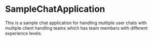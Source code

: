 # SampleChatApplication

This is a sample chat application for handling multiple user chats with multiple 
client handling teams which has team members with different experience levels.